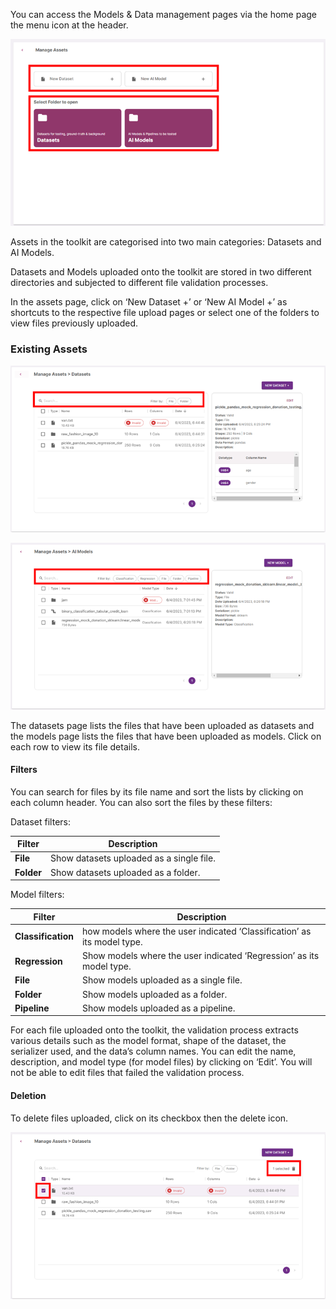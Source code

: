 You can access the Models & Data management pages via the home page the menu icon at the header.

![asset-manager-page](../../res/user-interface-features/assets-1.png)

Assets in the toolkit are categorised into two main categories: Datasets and AI Models.

Datasets and Models uploaded onto the toolkit are stored in two different directories and subjected to different file validation processes.

In the assets page, click on ‘New Dataset +’ or ‘New AI Model +’ as shortcuts to the respective file upload pages or select one of the folders to view files previously uploaded.

### **Existing Assets**

![manage-data-page](../../res/user-interface-features/assets-2.png)

![manage-model-page](../../res/user-interface-features/assets-3.png)

The datasets page lists the files that have been uploaded as datasets and the models page lists the files that have been uploaded as models. Click on each row to view its file details.

#### **Filters**

You can search for files by its file name and sort the lists by clicking on each column header. You can also sort the files by these filters:

Dataset filters:

| Filter     | Description                              |
| ---------- | ---------------------------------------- |
| **File**   | Show datasets uploaded as a single file. |
| **Folder** | Show datasets uploaded as a folder.      |

Model filters:

| Filter             | Description                                                             |
| ------------------ | ----------------------------------------------------------------------- |
| **Classification** | how models where the user indicated ‘Classification’ as its model type. |
| **Regression**     | Show models where the user indicated ‘Regression’ as its model type.    |
| **File**           | Show models uploaded as a single file.                                  |
| **Folder**         | Show models uploaded as a folder.                                       |
| **Pipeline**       | Show models uploaded as a pipeline.                                     |

For each file uploaded onto the toolkit, the validation process extracts various details such as the model format, shape of the dataset, the serializer used, and the data’s column names. You can edit the name, description, and model type (for model files) by clicking on ‘Edit’. You will not be able to edit files that failed the validation process.

#### **Deletion**

To delete files uploaded, click on its checkbox then the delete icon.

![delete-asset-page](../../res/user-interface-features/assets-4.png)

<!-- TODO: Add new assets -->
